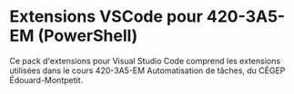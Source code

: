 # Extensions VSCode pour 420-3A5-EM (PowerShell)

Ce pack d'extensions pour Visual Studio Code comprend les extensions utilisées dans le cours 420-3A5-EM Automatisation de tâches, du CÉGEP Édouard-Montpetit.

